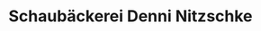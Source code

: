 ---
title: "Schaubäckerei Denni Nitzschke"
url: /calvoerde/schaubaeckerei-denni-nitzschke/
shop: Bäckerei
---